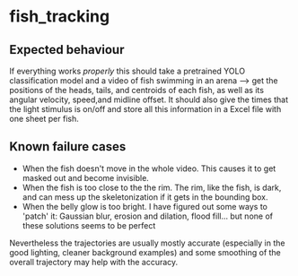 # fish_tracking
## Expected behaviour
If everything works *properly* this should take a pretrained YOLO classification model and a video of fish swimming in an arena --> get the positions of the heads, tails, and centroids of each fish, as well as its angular velocity, speed,and midline offset. It should also give the times that the light stimulus is on/off and store all this information in a Excel file with one sheet per fish.
## Known failure cases
- When the fish doesn't move in the whole video. This causes it to get masked out and become invisible.
- When the fish is too close to the the rim. The rim, like the fish, is dark, and can mess up the skeletonization if it gets in the bounding box.
- When the belly glow is too bright. I have figured out some ways to 'patch' it: Gaussian blur, erosion and dilation, flood fill... but none of these solutions seems to be perfect

Nevertheless the trajectories are usually mostly accurate (especially in the good lighting, cleaner background examples) and some smoothing of the overall trajectory may help with the accuracy.
